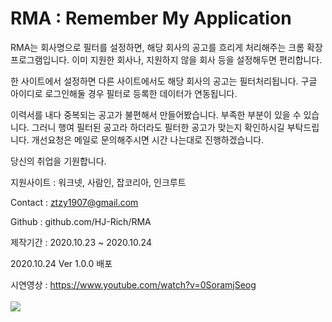 # RMA : Remember My Application
<p>
RMA는 회사명으로 필터를 설정하면, 해당 회사의 공고를 흐리게 처리해주는 크롬 확장 프로그램입니다.
이미 지원한 회사나, 지원하지 않을 회사 등을 설정해두면 편리합니다.
</p>
<p>
한 사이트에서 설정하면 다른 사이트에서도 해당 회사의 공고는 필터처리됩니다.
구글 아이디로 로그인해둘 경우 필터로 등록한 데이터가 연동됩니다.
</p>
<p>
이력서를 내다 중복되는 공고가 불편해서 만들어봤습니다.
부족한 부분이 있을 수 있습니다.
그러니 행여 필터된 공고라 하더라도 필터한 공고가 맞는지 확인하시길 부탁드립니다.
개선요청은 메일로 문의해주시면 시간 나는대로 진행하겠습니다.

당신의 취업을 기원합니다.
</p>
<p>
지원사이트 : 워크넷, 사람인, 잡코리아, 인크루트
  
Contact : ztzy1907@gmail.com

Github : github.com/HJ-Rich/RMA

제작기간 : 2020.10.23 ~ 2020.10.24

2020.10.24 Ver 1.0.0 배포

</p>

시연영상 : https://www.youtube.com/watch?v=0SoramjSeog<br><br>
<img src="https://i.imgur.com/gWuEx8L.png">
